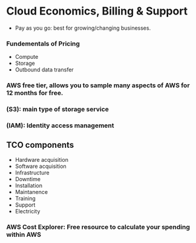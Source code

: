 # Cloud Economics, Billing & Support

- Pay as you go: best for growing/changing businesses. 

### Fundementals of Pricing
- Compute
- Storage
- Outbound data transfer

### AWS free tier, allows you to sample many aspects of AWS for 12 months for free. 

### (S3): main type of storage service
### (IAM): Identity access management

## TCO components
- Hardware acquisition
- Software acquisition
- Infrastructure
- Downtime
- Installation
- Maintanence
- Training 
- Support
- Electricity

### AWS Cost Explorer: Free resource to calculate your spending within AWS


